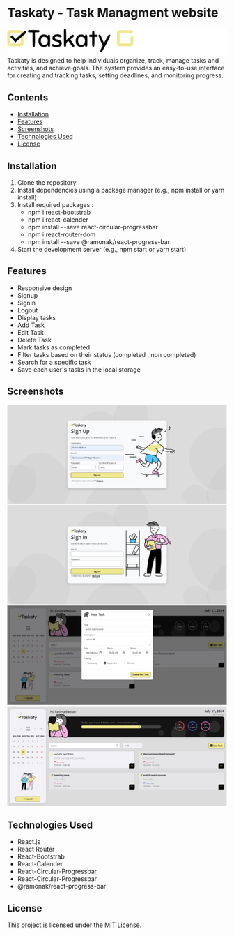 # Taskaty - Task Managment website

<div align="center" style="display:flex">
  <img src="./src/assets/image/Logo.svg" width="50%" alt="Alt Text"  />
    <img src="./src/assets/image/logo2.svg" width="50%" alt="Alt Text"  />
</div>
Taskaty is designed to help individuals organize, track, manage tasks and activities, and achieve goals. The system provides an easy-to-use interface for creating and tracking tasks, setting deadlines, and monitoring progress.

## Contents

- [Installation](#installation)
- [Features](#features)
- [Screenshots](#screenshots)
- [Technologies Used](#technologies-used)
- [License](#license)

## Installation

1. Clone the repository
2. Install dependencies using a package manager (e.g., npm install or yarn install)
3. Install required packages :
   - npm i react-bootstrab
   - npm i react-calender
   - npm install --save react-circular-progressbar
   - npm i react-router-dom
   - npm install --save @ramonak/react-progress-bar
4. Start the development server (e.g., npm start or yarn start)

## Features

- Responsive design
- Signup
- Signin
- Logout
- Display tasks
- Add Task
- Edit Task
- Delete Task
- Mark tasks as completed
- Filter tasks based on their status (completed , non completed)
- Search for a specific task
- Save each user's tasks in the local storage

## Screenshots

<div align="center">
  <img src="./src/assets/image/Taskaty/1.png" alt="Alt Text"  />
</div>

<div align="center">
  <img src="./src/assets/image/Taskaty/2.png" alt="Alt Text"  />
</div>
<div align="center">
  <img  src="./src/assets/image/Taskaty/bandicam 2024-07-17 01-41-06-326.jpg" alt="Alt Text"  />
</div>
<div align="center">
  <img src="./src/assets/image/Taskaty/bandicam 2024-07-17 01-41-26-490.jpg" alt="Alt Text"  />
</div>

## Technologies Used

- React.js
- React Router
- React-Bootstrab
- React-Calender
- React-Circular-Progressbar
- React-Circular-Progressbar
- @ramonak/react-progress-bar

## License

This project is licensed under the [MIT License](LICENSE).
